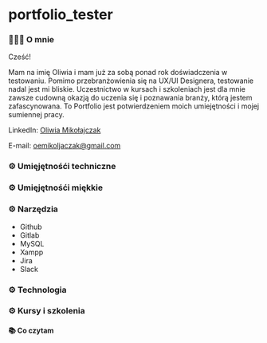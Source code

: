 # portfolio_tester

### 🤵🏼‍♀️ **O mnie**

Cześć!

Mam na imię Oliwia i mam już za sobą ponad rok doświadczenia w testowaniu. Pomimo przebranżowienia się na UX/UI Designera, testowanie nadal jest mi bliskie. Uczestnictwo w kursach i szkoleniach jest dla mnie zawsze cudowną okazją do uczenia się i poznawania branży, którą jestem zafascynowana.
To Portfolio jest potwierdzeniem moich umiejętności i mojej sumiennej pracy.

LinkedIn: [Oliwia Mikołajczak](https://www.linkedin.com/in/oliwia-mikolajczak/)

E-mail: oemikoljaczak@gmail.com


### ⚙️ **Umięjętnośći techniczne**
### ⚙️ **Umięjętnośći miękkie**
### ⚙️ **Narzędzia**

- Github
- Gitlab
- MySQL
- Xampp
- Jira
- Slack

### ⚙️ **Technologia**
### ⚙️ **Kursy i szkolenia**
#### 📚 **Co czytam**
